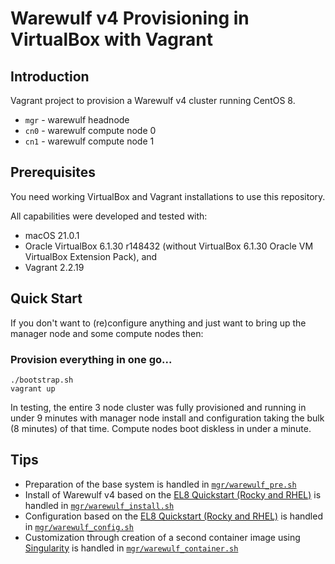 # Warewulf v4 Provisioning in VirtualBox with Vagrant

## Introduction

Vagrant project to provision a Warewulf v4 cluster running CentOS 8.

- `mgr` - warewulf headnode
- `cn0` - warewulf compute node 0
- `cn1` - warewulf compute node 1

## Prerequisites

You need working VirtualBox and Vagrant installations to use this repository.

All capabilities were developed and tested with:

* macOS 21.0.1
* Oracle VirtualBox 6.1.30 r148432 (without VirtualBox 6.1.30 Oracle VM VirtualBox Extension Pack), and
* Vagrant 2.2.19

## Quick Start

If you don't want to (re)configure anything and just want to bring up the manager node and some compute nodes then:

### Provision everything in one go...

```
./bootstrap.sh
vagrant up
```

In testing, the entire 3 node cluster was fully provisioned and running in under 9 minutes with manager node install and configuration taking the bulk (8 minutes) of that time. Compute nodes boot diskless in under a minute.

## Tips

*   Preparation of the base system is handled in [`mgr/warewulf_pre.sh`](./mgr/warewulf_pre.sh)
*   Install of Warewulf v4 based on the [EL8 Quickstart (Rocky and RHEL)](https://warewulf.hpcng.org/docs/quickstart/el8) is handled in [`mgr/warewulf_install.sh`](./mgr/warewulf_install.sh)
*   Configuration based on the [EL8 Quickstart (Rocky and RHEL)](https://warewulf.hpcng.org/docs/quickstart/el8) is handled in [`mgr/warewulf_config.sh`](./mgr/warewulf_config.sh)
*   Customization through creation of a second container image using [Singularity](https://github.com/hpcng/singularity/) is handled in [`mgr/warewulf_container.sh`](./mgr/warewulf_container.sh)
